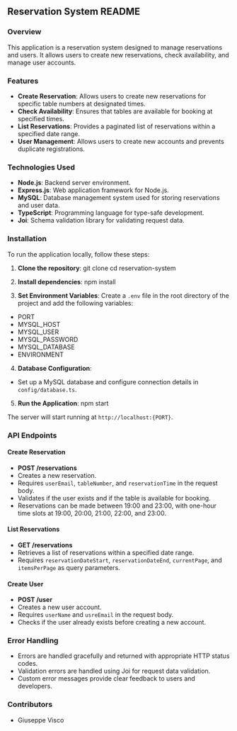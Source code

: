 ## Reservation System README

### Overview
This application is a reservation system designed to manage reservations and users. It allows users to create new reservations, check availability, and manage user accounts.

### Features
- **Create Reservation**: Allows users to create new reservations for specific table numbers at designated times.
- **Check Availability**: Ensures that tables are available for booking at specified times.
- **List Reservations**: Provides a paginated list of reservations within a specified date range.
- **User Management**: Allows users to create new accounts and prevents duplicate registrations.

### Technologies Used
- **Node.js**: Backend server environment.
- **Express.js**: Web application framework for Node.js.
- **MySQL**: Database management system used for storing reservations and user data.
- **TypeScript**: Programming language for type-safe development.
- **Joi**: Schema validation library for validating request data.

### Installation
To run the application locally, follow these steps:

1. **Clone the repository**:
git clone <repository-url>
cd reservation-system


2. **Install dependencies**:
npm install


3. **Set Environment Variables**:
Create a `.env` file in the root directory of the project and add the following variables:

- PORT
- MYSQL_HOST
- MYSQL_USER
- MYSQL_PASSWORD
- MYSQL_DATABASE
- ENVIRONMENT

4. **Database Configuration**:
- Set up a MySQL database and configure connection details in `config/database.ts`.

5. **Run the Application**:
npm start

The server will start running at `http://localhost:{PORT}`.

### API Endpoints

#### Create Reservation
- **POST /reservations**
- Creates a new reservation.
- Requires `userEmail`, `tableNumber`, and `reservationTime` in the request body.
- Validates if the user exists and if the table is available for booking.
- Reservations can be made between 19:00 and 23:00, with one-hour time slots at 19:00, 20:00, 21:00, 22:00, and 23:00.

#### List Reservations
- **GET /reservations**
- Retrieves a list of reservations within a specified date range.
- Requires `reservationDateStart`, `reservationDateEnd`, `currentPage`, and `itemsPerPage` as query parameters.

#### Create User
- **POST /user**
- Creates a new user account.
- Requires `userName` and `usreEmail` in the request body.
- Checks if the user already exists before creating a new account.

### Error Handling
- Errors are handled gracefully and returned with appropriate HTTP status codes.
- Validation errors are handled using Joi for request data validation.
- Custom error messages provide clear feedback to users and developers.


### Contributors
- Giuseppe Visco



